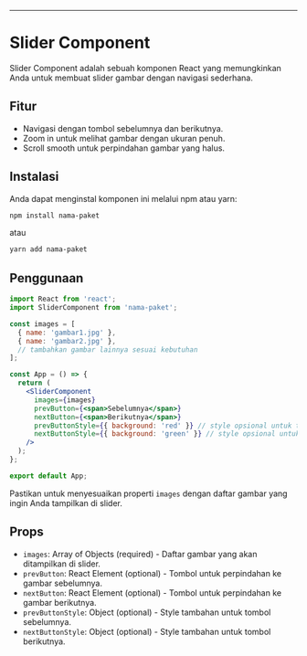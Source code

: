 ---

# Slider Component

Slider Component adalah sebuah komponen React yang memungkinkan Anda untuk membuat slider gambar dengan navigasi sederhana.

## Fitur

- Navigasi dengan tombol sebelumnya dan berikutnya.
- Zoom in untuk melihat gambar dengan ukuran penuh.
- Scroll smooth untuk perpindahan gambar yang halus.

## Instalasi

Anda dapat menginstal komponen ini melalui npm atau yarn:

```bash
npm install nama-paket
```

atau

```bash
yarn add nama-paket
```

## Penggunaan

```jsx
import React from 'react';
import SliderComponent from 'nama-paket';

const images = [
  { name: 'gambar1.jpg' },
  { name: 'gambar2.jpg' },
  // tambahkan gambar lainnya sesuai kebutuhan
];

const App = () => {
  return (
    <SliderComponent
      images={images}
      prevButton={<span>Sebelumnya</span>}
      nextButton={<span>Berikutnya</span>}
      prevButtonStyle={{ background: 'red' }} // style opsional untuk tombol sebelumnya
      nextButtonStyle={{ background: 'green' }} // style opsional untuk tombol berikutnya
    />
  );
};

export default App;
```

Pastikan untuk menyesuaikan properti `images` dengan daftar gambar yang ingin Anda tampilkan di slider.

## Props

- `images`: Array of Objects (required) - Daftar gambar yang akan ditampilkan di slider.
- `prevButton`: React Element (optional) - Tombol untuk perpindahan ke gambar sebelumnya.
- `nextButton`: React Element (optional) - Tombol untuk perpindahan ke gambar berikutnya.
- `prevButtonStyle`: Object (optional) - Style tambahan untuk tombol sebelumnya.
- `nextButtonStyle`: Object (optional) - Style tambahan untuk tombol berikutnya.
